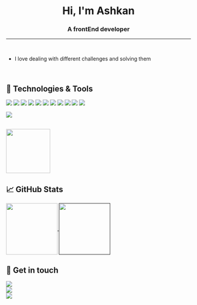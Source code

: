 <h1 align="center">
  Hi, I'm Ashkan 
</h1> 
<h3 align="center">A frontEnd developer</h3>
<hr>
<br>

- I love dealing with different challenges and solving them

<br>

## 🔧 Technologies & Tools

![](https://img.shields.io/badge/Editor-VSCode-informational?style=for-the-badge&logo=visualstudiocode&logoColor=white&color=0074D0)
![](https://img.shields.io/badge/Code-HTML5-informational?style=for-the-badge&logo=html5&logoColor=white&color=E86228)
![](https://img.shields.io/badge/Code-CSS3-informational?style=for-the-badge&logo=css3&logoColor=white&color=2862E9)
![](https://img.shields.io/badge/Code-Bootstrap-informational?style=for-the-badge&logo=bootstrap&logoColor=white&color=533B78)
![](https://img.shields.io/badge/Code-tailwind-informational?style=for-the-badge&logo=tailwindcss&logoColor=white&color=38BDF8)
![](https://img.shields.io/badge/Code-JavaScript-informational?style=for-the-badge&logo=javascript&logoColor=white&color=E8D44D)
![](https://img.shields.io/badge/Code-typescript-informational?style=for-the-badge&logo=typescript&logoColor=white&color=3178C6)
![](https://img.shields.io/badge/Code-React-informational?style=for-the-badge&logo=react&logoColor=white&color=5ED4F3)
![](https://img.shields.io/badge/Code-redux-informational?style=for-the-badge&logo=redux&logoColor=white&color=7248B6)
![](https://img.shields.io/badge/Code-toolkit-informational?style=for-the-badge&logo=redux&logoColor=white&color=7248B6)
![](https://img.shields.io/badge/Code-nextjs-informational?style=for-the-badge&logo=nextjs&logoColor=white&color=e5e5e5)

![](https://www.codewars.com/users/Ashkan4117/badges/small)

<br>

<img src="https://media.giphy.com/media/QTfX9Ejfra3ZmNxh6B/giphy.gif" width="120">

## &#x1f4c8; GitHub Stats

<a href="https://github.com/AshkanAhmady">
  <img align="center" height="140" src="https://github-readme-stats.vercel.app/api?username=AshkanAhmady&hide=prs,issues&show_icons=true&theme=dark" />
</a>
<a href="">
   <img align="center" height="140" src="https://github-readme-stats.vercel.app/api/top-langs/?username=AshkanAhmady&layout=compact&theme=dark" />
</a>

## :link: Get in touch

<a href="https://www.instagram.com/ashkanahmady_">
   <img align="center" src="https://img.shields.io/badge/Follow me on Instagram-informational?style=social&logo=instagram&logoColor=red" />
 </a><br>
 <a href="https://www.linkedin.com/in/ashkan-ahmadi96/">
   <img align="center" src="https://img.shields.io/badge/Follow me on Linkedin-informational?style=social&logo=linkedin&logoColor=blue" />
 </a><br>
 <a href="mailto: ashkan16ma96@gmail.com">
   <img align="center" src="https://img.shields.io/badge/Email me-informational?style=social&logo=gmail&logoColor=yellow" />
 </a>
